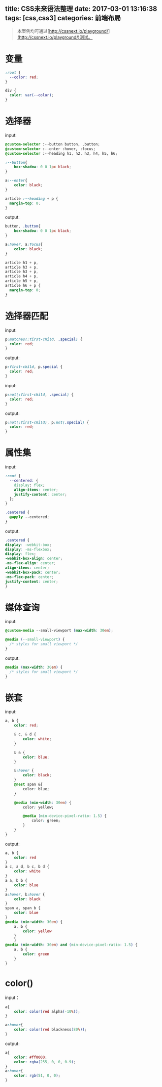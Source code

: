 title: CSS未来语法整理
date: 2017-03-01 13:16:38
tags: [css,css3]
categories: 前端布局
---

> 本案例均可通过[http://cssnext.io/playground/](http://cssnext.io/playground/)测试。

# 变量

```css
:root {
  --color: red;
}

div {
  color: var(--color);
}
```

# 选择器

input:

```css
@custom-selector :--button button, .button;
@custom-selector :--enter :hover, :focus;
@custom-selector :--heading h1, h2, h3, h4, h5, h6;

:--button{
    box-shadow: 0 0 1px black;
}

a:--enter{
    color: black;
}

article :--heading + p {
  margin-top: 0;
}
```

output:

```css
button, .button{
    box-shadow: 0 0 1px black;
}

a:hover, a:focus{
    color: black;
}

article h1 + p,
article h3 + p,
article h3 + p,
article h4 + p,
article h5 + p,
article h6 + p {
  margin-top: 0;
}
```

# 选择器匹配

input:

```css
p:matches(:first-child, .special) {
  color: red;
}
```

output:

```css
p:first-child, p.special {
  color: red;
}
```

input:

```css
p:not(:first-child, .special) {
  color: red;
}
```

output:

```css
p:not(:first-child), p:not(.special) {
  color: red;
}
```

# 属性集

input:

```css
:root {
  --centered: {
    display: flex;
    align-items: center;
    justify-content: center;
  };
}

.centered {
  @apply --centered;
}
```

output:

```css
.centered {
display: -webkit-box;
display: -ms-flexbox;
display: flex;
-webkit-box-align: center;
-ms-flex-align: center;
align-items: center;
-webkit-box-pack: center;
-ms-flex-pack: center;
justify-content: center;
}
```
# 媒体查询

input:

```css
@custom-media --small-viewport (max-width: 30em);

@media (--small-viewport) {
  /* styles for small viewport */
}
```

output:

```css
@media (max-width: 30em) {
  /* styles for small viewport */
}
```
# 嵌套

input:

```css
a, b {
    color: red;

    & c, & d {
        color: white;
    }

    & & {
        color: blue;
    }

    &:hover {
        color: black;
    }
    @nest span &{
        color: blue;
    }

    @media (min-width: 30em) {
        color: yellow;

        @media (min-device-pixel-ratio: 1.5) {
            color: green;
        }
    }
}
```

output:

```css
a, b {
    color: red
}
a c, a d, b c, b d {
    color: white
}
a a, b b {
    color: blue
}
a:hover, b:hover {
    color: black
}
span a, span b {
    color: blue
}
@media (min-width: 30em) {
    a, b {
        color: yellow
    }
    }
@media (min-width: 30em) and (min-device-pixel-ratio: 1.5) {
    a, b {
        color: green
    }
}
```

# color()

input：

```css
a{
    color: color(red alpha(-10%));
}

a:hover{
    color: color(red blackness(80%));
}
```

output:

```css
a{
    color: #ff0000;
    color: rgba(255, 0, 0, 0.9);
}
a:hover{
    color: rgb(51, 0, 0);
}
```